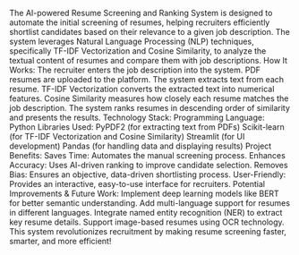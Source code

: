 The AI-powered Resume Screening and Ranking System is designed to automate the initial screening of resumes, helping recruiters efficiently shortlist candidates based on their relevance to a given job description. 
The system leverages Natural Language Processing (NLP) techniques, specifically TF-IDF Vectorization and Cosine Similarity, to analyze the textual content of resumes and compare them with job descriptions.
How It Works:
The recruiter enters the job description into the system.
PDF resumes are uploaded to the platform.
The system extracts text from each resume.
TF-IDF Vectorization converts the extracted text into numerical features.
Cosine Similarity measures how closely each resume matches the job description.
The system ranks resumes in descending order of similarity and presents the results.
Technology Stack:
Programming Language: Python
Libraries Used:
PyPDF2 (for extracting text from PDFs)
Scikit-learn (for TF-IDF Vectorization and Cosine Similarity)
Streamlit (for UI development)
Pandas (for handling data and displaying results)
Project Benefits:
Saves Time: Automates the manual screening process.
Enhances Accuracy: Uses AI-driven ranking to improve candidate selection.
Removes Bias: Ensures an objective, data-driven shortlisting process.
User-Friendly: Provides an interactive, easy-to-use interface for recruiters.
Potential Improvements & Future Work:
Implement deep learning models like BERT for better semantic understanding.
Add multi-language support for resumes in different languages.
Integrate named entity recognition (NER) to extract key resume details.
Support image-based resumes using OCR technology.
This system revolutionizes recruitment by making resume screening faster, smarter, and more efficient!
